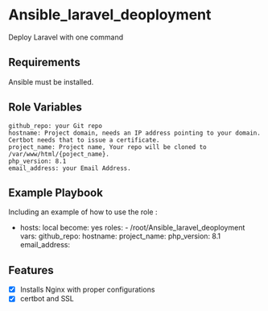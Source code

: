 Ansible_laravel_deoployment
=========

Deploy Laravel with one command

Requirements
------------

Ansible must be installed.

Role Variables
--------------

    github_repo: your Git repo
    hostname: Project domain, needs an IP address pointing to your domain. Certbot needs that to issue a certificate.
    project_name: Project name, Your repo will be cloned to /var/www/html/{poject_name}.
    php_version: 8.1
    email_address: your Email Address.



Example Playbook
----------------

Including an example of how to use the role :

- hosts: local
  become: yes
  roles:
      - /root/Ansible_laravel_deoployment
  vars: 
    github_repo: 
    hostname: 
    project_name: 
    php_version: 8.1
    email_address:


Features
------------
- [x] Installs Nginx with proper configurations
- [x] certbot and SSL 
